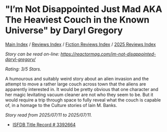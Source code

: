 # "I’m Not Disappointed Just Mad AKA The Heaviest Couch in the Known Universe" by Daryl Gregory

[Main Index](../../../README.md) / [Reviews Index](../../README.md) / [Fiction Reviews Index](../README.md) / [2025 Reviews Index](README.md)

*Story can be read on-line: <https://reactormag.com/im-not-disappointed-daryl-gregory/>*

*Rating: 3/5 Stars.*

A humourous and suitably weird story about an alien invasion and the attempt to move a rather large couch across town that the aliens are apparently interested in. It would be pretty obvious that one character and her magic levitating vacuum cleaner are not who they seem to be. But it would require a trip through space to fully reveal what the couch is capable of, in a homage to the Culture stories of Iain M. Banks.

*Story read from 2025/07/11 to 2025/07/11.*

- [ISFDB Title Record # 3392664](https://www.isfdb.org/cgi-bin/title.cgi?3392664)
